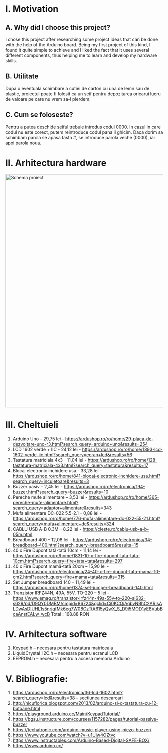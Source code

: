# I. Motivation

## A. Why did I choose this project?

I chose this project after researching some project ideas that can be done with the help of the Arduino board. Being my first project of this kind, I found it quite simple to achieve and I liked the fact that it uses several different components, thus helping me to learn and develop my hardware skills.

## B. Utilitate
Dupa o eventuala schimbare a cutiei de carton cu una de lemn sau de plastic, proiectul poate fi folosit ca un seif pentru depozitarea oricarui lucru de valoare pe care nu vrem sa-l pierdem.

## C. Cum se foloseste?
Pentru a putea deschide seiful trebuie introdus codul 0000.
In cazul in care codul nu este corect, putem reintroduce codul pana il ghicim.
Daca dorim sa schimbam parola se apasa tasta #, se introduce parola veche (0000), iar apoi parola noua.




# II. Arhitectura hardware
<img width="746" alt="Schema proiect" src="https://user-images.githubusercontent.com/103102760/161979258-14c09eaf-49c2-420b-8a0f-77ced30fbc35.png">

# III. Cheltuieli

1. Arduino Uno – 29,75 lei -  https://ardushop.ro/ro/home/29-placa-de-dezvoltare-uno-r3.html?search_query=arduino+uno&results=254	
2. LCD 1602 verde + IIC - 24,12 lei  - https://ardushop.ro/ro/home/1893-lcd-1602-verde-iic.html?search_query=ecran+lcd&results=56
3. Tastatura matriciala 4x3 - 11,04 lei - https://ardushop.ro/ro/home/128-tastatura-matriciala-4x3.html?search_query=tastatura&results=17
4. Blocaj electronic inchidere usa - 33,28 lei - https://ardushop.ro/ro/home/841-blocaj-electronic-inchidere-usa.html?search_query=incuietoare&results=3	
5. Buzzer pasiv – 2,45 lei - https://ardushop.ro/ro/electronica/194-buzzer.html?search_query=buzzer&results=10
6. Pereche mufe alimentare – 3,53 lei - https://ardushop.ro/ro/home/365-pereche-mufe-alimentare.html?search_query=adaptor+alimentare&results=343
7. Mufa alimentare DC-022 5.5-2.1 – 0,88 lei - https://ardushop.ro/ro/home/776-mufa-alimentare-dc-022-55-21.html?search_query=mufa+alimentare+dc&results=324
8. CABLU USB A-B 0.3M – 8.22 lei - https://cleste.ro/cablu-usb-a-b-05m.html
9. Breadboard 400 – 12,08 lei - https://ardushop.ro/ro/electronica/34-breadboard-400.html?search_query=breadboard&results=15
10. 40 x Fire Dupont tată-tată 10cm - 11,14 lei - https://ardushop.ro/ro/home/1831-10-x-fire-dupont-tata-tata-10cm.html?search_query=fire+tata+tata&results=297
11. 40 x Fire Dupont mamă-tată 20cm – 15,90 lei - https://ardushop.ro/ro/electronica/24-40-x-fire-dupont-tata-mama-10-cm2.html?search_query=fire+mama+tata&results=315
12. Set Jumper breadboard 140 – 11,49 lei - https://ardushop.ro/ro/home/1374-set-jumper-breadboard-140.html
13. Tranzistor IRFZ44N, 49A, 55V, TO-220 – 5 lei - https://www.emag.ro/tranzistor-irfz44n-49a-55v-to-220-ai632-s629/pd/D9QY0DMBM/cmpid=86724&gclid=Cj0KCQiAqbyNBhC2ARIsALDwAsDIUHL1s5nrjqfMk6eg7W08CzTtA615yQwX_S_D9i5MOD1yE8VubBcaAnstEALw_wcB
Total : 168.88 RON




# IV. Arhitectura software
1. Keypad.h – necesara pentru tastatura matriceala
2. LiquidCrystal_I2C.h – necesara pentru ecranul LCD
3. EEPROM.h – necesara pentru a accesa memoria Arduino 




# V. Bibliografie: 
1.	https://ardushop.ro/ro/electronica/36-lcd-1602.html?search_query=lcd&results=38  – sectiunea descarcari 
2.	http://nicuflorica.blogspot.com/2013/02/arduino-si-o-tastatura-cu-12-butoane.html
3.	https://playground.arduino.cc/Main/KeypadTutorial/
4.	https://bgsu.instructure.com/courses/1157282/pages/tutorial-passive-buzzer
5.	https://techatronic.com/arduino-music-player-using-piezo-buzzer/
6.	https://www.youtube.com/watch?v=u1Uiw4OZtvc
7.	https://www.instructables.com/Arduino-Based-Digital-SAFE-BOX/
8.	https://www.arduino.cc/

